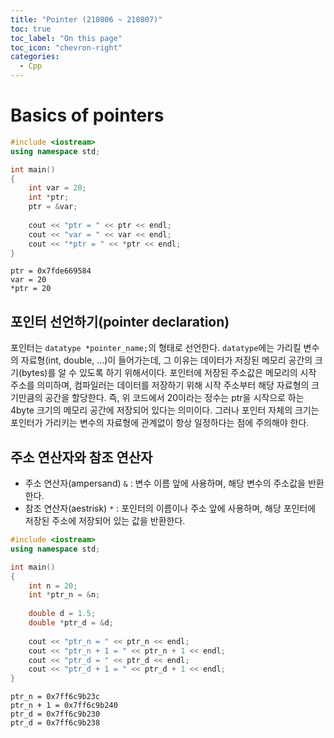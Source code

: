 ```yaml
---
title: "Pointer (210806 ~ 210807)"
toc: true
toc_label: "On this page"
toc_icon: "chevron-right"
categories:
  - Cpp
---
```


# Basics of pointers
```cpp
#include <iostream>
using namespace std;

int main()
{
    int var = 20;
    int *ptr;
    ptr = &var;
    
    cout << "ptr = " << ptr << endl;
    cout << "var = " << var << endl;
    cout << "*ptr = " << *ptr << endl;
}
```
```
ptr = 0x7fde669584
var = 20
*ptr = 20
```

## 포인터 선언하기(pointer declaration)
포인터는 `datatype *pointer_name;`의 형태로 선언한다. `datatype`에는 가리킬 변수의 자료형(int, double, ...)이 들어가는데, 그 이유는 데이터가 저장된 메모리 공간의 크기(bytes)를 알 수 있도록 하기 위해서이다. 포인터에 저장된 주소값은 메모리의 시작 주소를 의미하며, 컴파일러는 데이터를 저장하기 위해 시작 주소부터 해당 자료형의 크기만큼의 공간을 할당한다. 즉, 위 코드에서 20이라는 정수는 ptr을 시작으로 하는 4byte 크기의 메모리 공간에 저장되어 있다는 의미이다. 그러나 포인터 자체의 크기는 포인터가 가리키는 변수의 자료형에 관계없이 항상 일정하다는 점에 주의해야 한다.

## 주소 연산자와 참조 연산자
- 주소 연산자(ampersand) `&` : 변수 이름 앞에 사용하며, 해당 변수의 주소값을 반환한다.
- 참조 연산자(aestrisk) `*` : 포인터의 이름이나 주소 앞에 사용하며, 해당 포인터에 저장된 주소에 저장되어 있는 값을 반환한다.

```cpp
#include <iostream>
using namespace std;

int main()
{
    int n = 20;
    int *ptr_n = &n;
    
    double d = 1.5;
    double *ptr_d = &d;
    
    cout << "ptr_n = " << ptr_n << endl;
    cout << "ptr_n + 1 = " << ptr_n + 1 << endl;
    cout << "ptr_d = " << ptr_d << endl;
    cout << "ptr_d + 1 = " << ptr_d + 1 << endl;
}
```
```
ptr_n = 0x7ff6c9b23c
ptr_n + 1 = 0x7ff6c9b240
ptr_d = 0x7ff6c9b230
ptr_d = 0x7ff6c9b238
```


